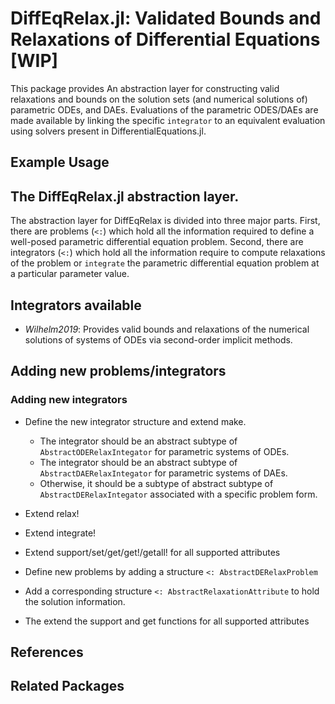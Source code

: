 # DiffEqRelax.jl: Validated Bounds and Relaxations of Differential Equations [WIP]

This package provides
An abstraction layer for constructing valid relaxations
and bounds on the solution sets (and numerical solutions of) parametric ODEs,
and DAEs. Evaluations of the parametric ODES/DAEs are made available by linking
the specific `integrator` to an equivalent evaluation using solvers present in
DifferentialEquations.jl.

## Example Usage

## The DiffEqRelax.jl abstraction layer.

The abstraction layer for DiffEqRelax is divided into three major parts. First, there are problems (`<:`) which hold all the information required to define a well-posed parametric differential equation problem. Second, there are integrators (`<:`) which hold all the information require to compute relaxations of the problem or `integrate` the parametric differential equation problem at a particular parameter value.

## Integrators available

- *Wilhelm2019*: Provides valid bounds and relaxations of the numerical solutions of systems of ODEs via second-order implicit methods.

## Adding new problems/integrators
### Adding new integrators

- Define the new integrator structure and extend make.
  - The integrator should be an abstract subtype of `AbstractODERelaxIntegator` for parametric systems of ODEs.
  - The integrator should be an abstract subtype of `AbstractDAERelaxIntegator` for parametric systems of DAEs.
  - Otherwise, it should be a subtype of abstract subtype of `AbstractDERelaxIntegator` associated with a specific problem form.
- Extend relax!
- Extend integrate!
- Extend support/set/get/get!/getall! for all supported attributes

- Define new problems by adding a structure `<: AbstractDERelaxProblem`
- Add a corresponding structure `<: AbstractRelaxationAttribute` to hold the solution information.
- The extend the support and get functions for all supported attributes

## References

## Related Packages
